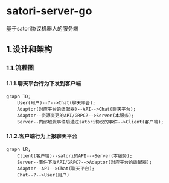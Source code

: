# satori-server-go
基于satori协议机器人的服务端

## 1.设计和架构
### 1.1.流程图
#### 1.1.1.聊天平台行为下发到客户端
```mermaid
graph TD;
    User(用户)--?-->Chat(聊天平台);
    Adaptor(对应平台的适配器)--API-->Chat(聊天平台);
    Adaptor--资源变更的API/GRPC?-->Server(本服务);
    Server--内部触发事件后通过satori协议的事件-->Client(客户端);
```
#### 1.1.2.客户端行为上报聊天平台
```mermaid
graph LR;
    Client(客户端)--satori的API-->Server(本服务);
    Server--事件下发API/GRPC?-->Adaptor(对应平台的适配器);
    Adaptor--API-->Chat(聊天平台);
    Chat--?-->User(用户)
```
